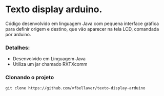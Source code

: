 # Texto display arduino.
Código desenvolvido em linguagem Java com pequena interface gráfica para definir origem e destino, que vão aparecer na tela LCD, comandada por arduino.

### Detalhes:
* Desenvolvido em Linguagem Java
* Utiliza um jar chamado RXTXcomm

### Clonando o projeto
```
git clone https://github.com/vfbellaver/texto-display-arduino
